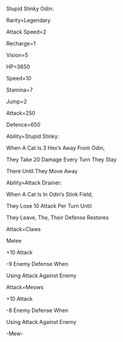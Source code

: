 Stupid Stinky Odin:

Rarity=Legendary

Attack Speed=2

Recharge=1

Vision=5

HP=3650

Speed=10

Stamina=7

Jump=2

Attack=250

Defence=650

Ability=Stupid Stinky:

When A Cat Is 3 Hex’s Away From Odin,

They Take 20 Damage Every Turn They Stay

There Until They Move Away

Ability=Attack Drainer:

When A Cat Is In Odin’s Stink Field,

They Lose 10 Attack Per Turn Until

They Leave, The, Their Defense Restores

Attack=Claws

Melee

+10 Attack

-9 Enemy Defense When 

Using Attack Against Enemy

Attack=Meows

+10 Attack

-8 Enemy Defense When

Using Attack Against Enemy

-Mew-
